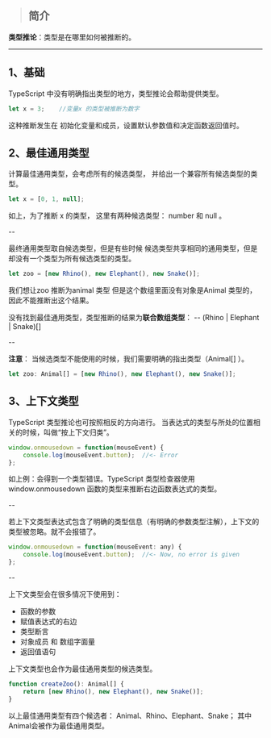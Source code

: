 > ## 简介

**类型推论**：类型是在哪里如何被推断的。

---

## 1、基础

TypeScript 中没有明确指出类型的地方，类型推论会帮助提供类型。

```js
let x = 3;    //变量x 的类型被推断为数字
```

这种推断发生在 初始化变量和成员，设置默认参数值和决定函数返回值时。

## 2、最佳通用类型

计算最佳通用类型，会考虑所有的候选类型， 并给出一个兼容所有候选类型的类型。

```js
let x = [0, 1, null];
```

如上，为了推断 x 的类型， 这里有两种候选类型： number 和 null 。

--

最终通用类型取自候选类型，但是有些时候 候选类型共享相同的通用类型，但是却没有一个类型为所有候选类型的类型。

```js
let zoo = [new Rhino(), new Elephant(), new Snake()];
```

我们想让zoo 推断为animal 类型 但是这个数组里面没有对象是Animal 类型的，因此不能推断出这个结果。

没有找到最佳通用类型，类型推断的结果为**联合数组类型**： --   \(Rhino \| Elephant \| Snake\)\[\]

--

**注意**： 当候选类型不能使用的时候，我们需要明确的指出类型（Animal\[\] ）。

```js
let zoo: Animal[] = [new Rhino(), new Elephant(), new Snake()];
```

## 3、上下文类型

TypeScript 类型推论也可按照相反的方向进行。 当表达式的类型与所处的位置相关的时候，叫做“按上下文归类”。

```js
window.onmousedown = function(mouseEvent) {
    console.log(mouseEvent.button);  //<- Error
};
```

如上例：会得到一个类型错误。TypeScript 类型检查器使用 window.onmousedown 函数的类型来推断右边函数表达式的类型。

--

若上下文类型表达式包含了明确的类型信息（有明确的参数类型注解），上下文的类型被忽略。就不会报错了。

```js
window.onmousedown = function(mouseEvent: any) {
    console.log(mouseEvent.button);  //<- Now, no error is given
};
```

--

上下文类型会在很多情况下使用到：

* 函数的参数
* 赋值表达式的右边
* 类型断言
* 对象成员 和 数组字面量
* 返回值语句

上下文类型也会作为最佳通用类型的候选类型。

```js
function createZoo(): Animal[] {
    return [new Rhino(), new Elephant(), new Snake()];
}
```

以上最佳通用类型有四个候选者： Animal、Rhino、Elephant、Snake； 其中Animal会被作为最佳通用类型。

